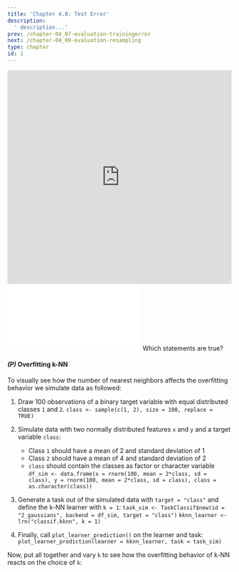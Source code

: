 ```yaml
---
title: 'Chapter 4.8: Test Error'
description:
  ' description...'
prev: /chapter-04_07-evaluation-trainingerror
next: /chapter-04_09-evaluation-resampling
type: chapter
id: 1
---
```


<exercise id="1" title="Video Lecture">

<iframe width="100%" height="480" src="https://www.youtube.com/embed/GOTPjCXhiS8" frameborder="0" allow="accelerometer; autoplay; encrypted-media; gyroscope; picture-in-picture" allowfullscreen></iframe>

</exercise>

<exercise id="2" title="Slides">

<object data="pdfs/4/slides-evaluation-test.pdf" type="application/pdf" style="width:100%;height:480px">
    <embed src="pdfs/4/slides-evaluation-test.pdf" type="application/pdf" />
</object>

</exercise>


<exercise id="3" title="Quiz">
Which statements are true?
<choice>
<opt text="Overfitting means that the model performs very well on the training data.">
</opt>
<opt text="Overfitting means that the model performs much better on the training data than on the test data." correct="true">
</opt>
<opt text="A good test performance is an indicator of overfishing.">
</opt>
<opt text="The linear model is well known to overfit very fast.">
</opt>
<opt text="Overfitting risk increases with model complexity" correct="true">
</opt>
<opt text="Constraining the hypothesis space helps the learner to find a good hypothesis.">
</opt>
<opt text="Goodness-of-fit measures like `R2`, likelihood, AIC, BIC and deviance are all based on the test error">
</opt>
</choice>
</exercise>


<exercise id="4" title="Coding">

#### *(P)* Overfitting k-NN

To visually see how the number of nearest neighbors affects the overfitting behavior we simulate data as followed:

1.  Draw 100 observations of a binary target variable with equal distributed classes `1` and `2`.
  `class <- sample(c(1, 2), size = 100, replace = TRUE)`
    

1. Simulate data with two normally distributed features `x` and `y` and a target variable `class`:
    * Class `1` should have a mean of $2$ and standard deviation of $1$
    * Class `2` should have a mean of $4$ and standard deviation of $2$
    * `class` should contain the classes as factor or character variable
    `df_sim <- data.frame(x = rnorm(100, mean = 2*class, sd = class), y = rnorm(100, mean = 2*class, sd = class), class = as.character(class))`
    

1.  Generate a task out of the simulated data with `target = "class"` and define the k-NN learner with `k = 1`:
    `task_sim <- TaskClassif$new(id = "2_gaussians", backend = df_sim, target = "class")`
    `kknn_learner <- lrn("classif.kknn", k = 1)`
    

1.  Finally, call `plot_learner_prediction()` on the learner and task:
    `plot_learner_prediction(learner = kknn_learner, task = task_sim)`
    

Now, put all together and vary `k` to see how the overfitting behavior of k-NN reacts on the choice of `k`:

<codeblock id="04_08">

</codeblock>
</exercise>



